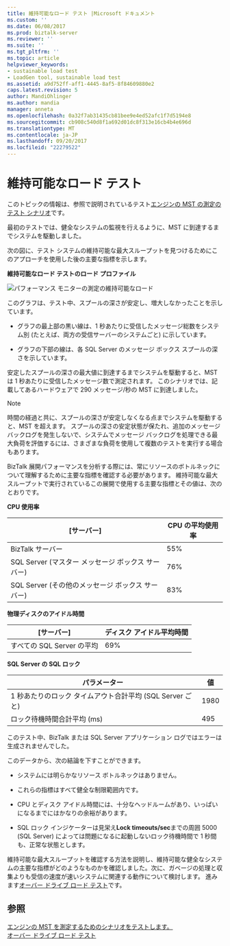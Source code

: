 ```yaml
---
title: 維持可能なロード テスト |Microsoft ドキュメント
ms.custom: ''
ms.date: 06/08/2017
ms.prod: biztalk-server
ms.reviewer: ''
ms.suite: ''
ms.tgt_pltfrm: ''
ms.topic: article
helpviewer_keywords:
- sustainable load test
- LoadGen tool, sustainable load test
ms.assetid: a9d752ff-aff1-4445-8af5-8f84609880e2
caps.latest.revision: 5
author: MandiOhlinger
ms.author: mandia
manager: anneta
ms.openlocfilehash: 0a32f7ab31435cb81bee9e4ed52afc1f7d5194e8
ms.sourcegitcommit: cb908c540d8f1a692d01dc8f313e16cb4b4e696d
ms.translationtype: MT
ms.contentlocale: ja-JP
ms.lasthandoff: 09/20/2017
ms.locfileid: "22279522"
---
```

# <a name="sustainable-load-test"></a>維持可能なロード テスト
このトピックの情報は、参照で説明されているテスト[エンジンの MST の測定のテスト シナリオ](../core/test-scenarios-for-measuring-mst-of-the-engine.md)です。  
  
 最初のテストでは、健全なシステムの監視を行えるように、MST に到達するまでシステムを駆動しました。  
  
 次の図に、テスト システムの維持可能な最大スループットを見つけるためにこのアプローチを使用した後の主要な指標を示します。  
  
 **維持可能なロード テストのロード プロファイル**  
  
 ![パフォーマンス モニターの測定の維持可能なロード](../core/media/bts06-sustainable-load.gif "BTS06_Sustainable_Load")  
  
 このグラフは、テスト中、スプールの深さが安定し、増大しなかったことを示しています。  
  
-   グラフの最上部の黒い線は、1 秒あたりに受信したメッセージ総数をシステム別 (たとえば、両方の受信サーバーのシステムごと) に示しています。  
  
-   グラフの下部の線は、各 SQL Server のメッセージ ボックス スプールの深さを示しています。  
  
 安定したスプールの深さの最大値に到達するまでシステムを駆動すると、MST は 1 秒あたりに受信したメッセージ数で測定されます。 このシナリオでは、記載してあるハードウェアで 290 メッセージ/秒の MST に到達しました。  
  
> [!NOTE]
>  時間の経過と共に、スプールの深さが安定しなくなる点までシステムを駆動すると、MST を超えます。 スプールの深さの安定状態が保たれ、追加のメッセージ バックログを発生しないで、システムでメッセージ バックログを処理できる最大負荷を評価するには、さまざまな負荷を使用して複数のテストを実行する場合もあります。  
  
 BizTalk 展開パフォーマンスを分析する際には、常にリソースのボトルネックについて理解するために主要な指標を確認する必要があります。 維持可能な最大スループットで実行されているこの展開で使用する主要な指標とその値は、次のとおりです。  
  
 **CPU 使用率**  
  
|[サーバー]|CPU の平均使用率|  
|------------|-----------------------------|  
|BizTalk サーバー|55%|  
|SQL Server (マスター メッセージ ボックス サーバー)|76%|  
|SQL Server (その他のメッセージ ボックス サーバー)|83%|  
  
 **物理ディスクのアイドル時間**  
  
|[サーバー]|ディスク アイドル平均時間|  
|------------|----------------------------|  
|すべての SQL Server の平均|69%|  
  
 **SQL Server の SQL ロック**  
  
|パラメーター|値|  
|---------------|-----------|  
|1 秒あたりのロック タイムアウト合計平均 (SQL Server ごと)|1980|  
|ロック待機時間合計平均 (ms)|495|  
  
 このテスト中、BizTalk または SQL Server アプリケーション ログではエラーは生成されませんでした。  
  
 このデータから、次の結論を下すことができます。  
  
-   システムには明らかなリソース ボトルネックはありません。  
  
-   これらの指標はすべて健全な制限範囲内です。  
  
-   CPU とディスク アイドル時間には、十分なヘッドルームがあり、いっぱいになるまでにはかなりの余裕があります。  
  
-   SQL ロック インジケーターは見栄え**Lock timeouts/sec**までの周囲 5000 (SQL Server) によっては問題になるに起動しないロック待機時間で 1 秒間も、正常な状態とします。  
  
 維持可能な最大スループットを確認する方法を説明し、維持可能な健全なシステムの主要な指標がどのようなものかを確認しました。次に、ガベージの処理と収集よりも受信の速度が速いシステムに関連する動作について検討します。 進みます[オーバー ドライブ ロード テスト](../core/overdrive-load-test.md)です。  
  
## <a name="see-also"></a>参照  
 [エンジンの MST を測定するためのシナリオをテストします。](../core/test-scenarios-for-measuring-mst-of-the-engine.md)   
 [オーバー ドライブ ロード テスト](../core/overdrive-load-test.md)